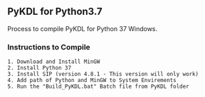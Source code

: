 ## PyKDL for Python3.7

Process to compile PyKDL for Python 37 Windows.

### Instructions to Compile
    1. Download and Install MinGW
    2. Install Python 37
    3. Install SIP (version 4.8.1 - This version will only work)
    4. Add path of Python and MinGW to System Envirements
    5. Run the "Build_PyKDL.bat" Batch file from PyKDL folder